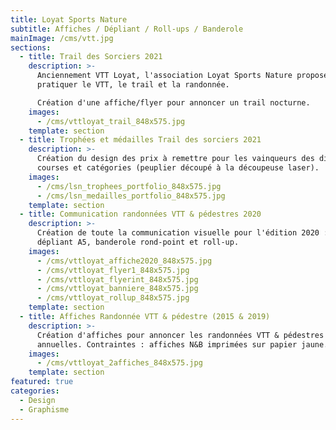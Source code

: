 ```yaml
---
title: Loyat Sports Nature
subtitle: Affiches / Dépliant / Roll-ups / Banderole
mainImage: /cms/vtt.jpg
sections:
  - title: Trail des Sorciers 2021
    description: >-
      Anciennement VTT Loyat, l'association Loyat Sports Nature propose de
      pratiquer le VTT, le trail et la randonnée.

      Création d'une affiche/flyer pour annoncer un trail nocturne.
    images:
      - /cms/vttloyat_trail_848x575.jpg
    template: section
  - title: Trophées et médailles Trail des sorciers 2021
    description: >-
      Création du design des prix à remettre pour les vainqueurs des différentes
      courses et catégories (peuplier découpé à la découpeuse laser).
    images:
      - /cms/lsn_trophees_portfolio_848x575.jpg
      - /cms/lsn_medailles_portfolio_848x575.jpg
    template: section
  - title: Communication randonnées VTT & pédestres 2020
    description: >-
      Création de toute la communication visuelle pour l'édition 2020 : affiche,
      dépliant A5, banderole rond-point et roll-up.
    images:
      - /cms/vttloyat_affiche2020_848x575.jpg
      - /cms/vttloyat_flyer1_848x575.jpg
      - /cms/vttloyat_flyerint_848x575.jpg
      - /cms/vttloyat_banniere_848x575.jpg
      - /cms/vttloyat_rollup_848x575.jpg
    template: section
  - title: Affiches Randonnée VTT & pédestre (2015 & 2019)
    description: >-
      Création d'affiches pour annoncer les randonnées VTT & pédestres
      annuelles. Contraintes : affiches N&B imprimées sur papier jaune.
    images:
      - /cms/vttloyat_2affiches_848x575.jpg
    template: section
featured: true
categories:
  - Design
  - Graphisme
---
```


